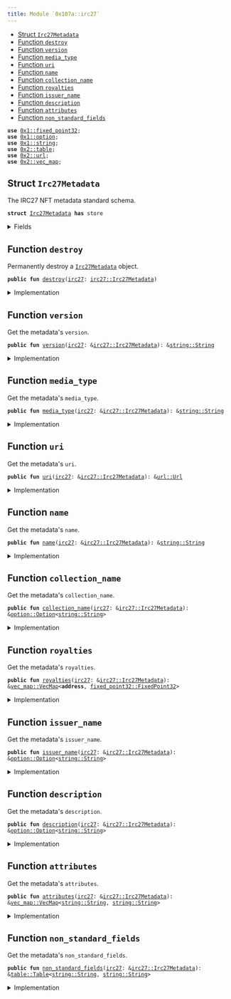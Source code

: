 ```yaml
---
title: Module `0x107a::irc27`
---
```




-  [Struct `Irc27Metadata`](#0x107a_irc27_Irc27Metadata)
-  [Function `destroy`](#0x107a_irc27_destroy)
-  [Function `version`](#0x107a_irc27_version)
-  [Function `media_type`](#0x107a_irc27_media_type)
-  [Function `uri`](#0x107a_irc27_uri)
-  [Function `name`](#0x107a_irc27_name)
-  [Function `collection_name`](#0x107a_irc27_collection_name)
-  [Function `royalties`](#0x107a_irc27_royalties)
-  [Function `issuer_name`](#0x107a_irc27_issuer_name)
-  [Function `description`](#0x107a_irc27_description)
-  [Function `attributes`](#0x107a_irc27_attributes)
-  [Function `non_standard_fields`](#0x107a_irc27_non_standard_fields)


<pre><code><b>use</b> <a href="../move-stdlib/fixed_point32.md#0x1_fixed_point32">0x1::fixed_point32</a>;
<b>use</b> <a href="../move-stdlib/option.md#0x1_option">0x1::option</a>;
<b>use</b> <a href="../move-stdlib/string.md#0x1_string">0x1::string</a>;
<b>use</b> <a href="../sui-framework/table.md#0x2_table">0x2::table</a>;
<b>use</b> <a href="../sui-framework/url.md#0x2_url">0x2::url</a>;
<b>use</b> <a href="../sui-framework/vec_map.md#0x2_vec_map">0x2::vec_map</a>;
</code></pre>



<a name="0x107a_irc27_Irc27Metadata"></a>

## Struct `Irc27Metadata`

The IRC27 NFT metadata standard schema.


<pre><code><b>struct</b> <a href="irc27.md#0x107a_irc27_Irc27Metadata">Irc27Metadata</a> <b>has</b> store
</code></pre>



<details>
<summary>Fields</summary>


<dl>
<dt>
<code>version: <a href="../move-stdlib/string.md#0x1_string_String">string::String</a></code>
</dt>
<dd>
 Version of the metadata standard.
</dd>
<dt>
<code>media_type: <a href="../move-stdlib/string.md#0x1_string_String">string::String</a></code>
</dt>
<dd>
 The media type (MIME) of the asset.

 ## Examples
 - Image files: <code>image/jpeg</code>, <code>image/png</code>, <code>image/gif</code>, etc.
 - Video files: <code>video/x-msvideo</code> (avi), <code>video/mp4</code>, <code>video/mpeg</code>, etc.
 - Audio files: <code>audio/mpeg</code>, <code>audio/wav</code>, etc.
 - 3D Assets: <code>model/obj</code>, <code>model/u3d</code>, etc.
 - Documents: <code>application/pdf</code>, <code>text/plain</code>, etc.
</dd>
<dt>
<code>uri: <a href="../sui-framework/url.md#0x2_url_Url">url::Url</a></code>
</dt>
<dd>
 URL pointing to the NFT file location.
</dd>
<dt>
<code>name: <a href="../move-stdlib/string.md#0x1_string_String">string::String</a></code>
</dt>
<dd>
 The human-readable name of the native token.
</dd>
<dt>
<code>collection_name: <a href="../move-stdlib/option.md#0x1_option_Option">option::Option</a>&lt;<a href="../move-stdlib/string.md#0x1_string_String">string::String</a>&gt;</code>
</dt>
<dd>
 The human-readable collection name of the native token.
</dd>
<dt>
<code>royalties: <a href="../sui-framework/vec_map.md#0x2_vec_map_VecMap">vec_map::VecMap</a>&lt;<b>address</b>, <a href="../move-stdlib/fixed_point32.md#0x1_fixed_point32_FixedPoint32">fixed_point32::FixedPoint32</a>&gt;</code>
</dt>
<dd>
 Royalty payment addresses mapped to the payout percentage.
 Contains a hash of the 32 bytes parsed from the BECH32 encoded IOTA address in the metadata, it is a legacy address.
 Royalties are not supported by the protocol and needed to be processed by an integrator.
</dd>
<dt>
<code>issuer_name: <a href="../move-stdlib/option.md#0x1_option_Option">option::Option</a>&lt;<a href="../move-stdlib/string.md#0x1_string_String">string::String</a>&gt;</code>
</dt>
<dd>
 The human-readable name of the native token creator.
</dd>
<dt>
<code>description: <a href="../move-stdlib/option.md#0x1_option_Option">option::Option</a>&lt;<a href="../move-stdlib/string.md#0x1_string_String">string::String</a>&gt;</code>
</dt>
<dd>
 The human-readable description of the token.
</dd>
<dt>
<code>attributes: <a href="../sui-framework/vec_map.md#0x2_vec_map_VecMap">vec_map::VecMap</a>&lt;<a href="../move-stdlib/string.md#0x1_string_String">string::String</a>, <a href="../move-stdlib/string.md#0x1_string_String">string::String</a>&gt;</code>
</dt>
<dd>
 Additional attributes which follow [OpenSea Metadata standards](https://docs.opensea.io/docs/metadata-standards).
</dd>
<dt>
<code>non_standard_fields: <a href="../sui-framework/table.md#0x2_table_Table">table::Table</a>&lt;<a href="../move-stdlib/string.md#0x1_string_String">string::String</a>, <a href="../move-stdlib/string.md#0x1_string_String">string::String</a>&gt;</code>
</dt>
<dd>
 Legacy non-standard metadata fields.
</dd>
</dl>


</details>

<a name="0x107a_irc27_destroy"></a>

## Function `destroy`

Permanently destroy a <code><a href="irc27.md#0x107a_irc27_Irc27Metadata">Irc27Metadata</a></code> object.


<pre><code><b>public</b> <b>fun</b> <a href="irc27.md#0x107a_irc27_destroy">destroy</a>(<a href="irc27.md#0x107a_irc27">irc27</a>: <a href="irc27.md#0x107a_irc27_Irc27Metadata">irc27::Irc27Metadata</a>)
</code></pre>



<details>
<summary>Implementation</summary>


<pre><code><b>public</b> <b>fun</b> <a href="irc27.md#0x107a_irc27_destroy">destroy</a>(<a href="irc27.md#0x107a_irc27">irc27</a>: <a href="irc27.md#0x107a_irc27_Irc27Metadata">Irc27Metadata</a>) {
    <b>let</b> <a href="irc27.md#0x107a_irc27_Irc27Metadata">Irc27Metadata</a> {
        version: _,
        media_type: _,
        uri: _,
        name: _,
        collection_name: _,
        royalties: _,
        issuer_name: _,
        description: _,
        attributes: _,
        non_standard_fields,
    } = <a href="irc27.md#0x107a_irc27">irc27</a>;

    non_standard_fields.drop();
}
</code></pre>



</details>

<a name="0x107a_irc27_version"></a>

## Function `version`

Get the metadata's <code>version</code>.


<pre><code><b>public</b> <b>fun</b> <a href="irc27.md#0x107a_irc27_version">version</a>(<a href="irc27.md#0x107a_irc27">irc27</a>: &<a href="irc27.md#0x107a_irc27_Irc27Metadata">irc27::Irc27Metadata</a>): &<a href="../move-stdlib/string.md#0x1_string_String">string::String</a>
</code></pre>



<details>
<summary>Implementation</summary>


<pre><code><b>public</b> <b>fun</b> <a href="irc27.md#0x107a_irc27_version">version</a>(<a href="irc27.md#0x107a_irc27">irc27</a>: &<a href="irc27.md#0x107a_irc27_Irc27Metadata">Irc27Metadata</a>): &String {
    &<a href="irc27.md#0x107a_irc27">irc27</a>.version
}
</code></pre>



</details>

<a name="0x107a_irc27_media_type"></a>

## Function `media_type`

Get the metadata's <code>media_type</code>.


<pre><code><b>public</b> <b>fun</b> <a href="irc27.md#0x107a_irc27_media_type">media_type</a>(<a href="irc27.md#0x107a_irc27">irc27</a>: &<a href="irc27.md#0x107a_irc27_Irc27Metadata">irc27::Irc27Metadata</a>): &<a href="../move-stdlib/string.md#0x1_string_String">string::String</a>
</code></pre>



<details>
<summary>Implementation</summary>


<pre><code><b>public</b> <b>fun</b> <a href="irc27.md#0x107a_irc27_media_type">media_type</a>(<a href="irc27.md#0x107a_irc27">irc27</a>: &<a href="irc27.md#0x107a_irc27_Irc27Metadata">Irc27Metadata</a>): &String {
    &<a href="irc27.md#0x107a_irc27">irc27</a>.media_type
}
</code></pre>



</details>

<a name="0x107a_irc27_uri"></a>

## Function `uri`

Get the metadata's <code>uri</code>.


<pre><code><b>public</b> <b>fun</b> <a href="irc27.md#0x107a_irc27_uri">uri</a>(<a href="irc27.md#0x107a_irc27">irc27</a>: &<a href="irc27.md#0x107a_irc27_Irc27Metadata">irc27::Irc27Metadata</a>): &<a href="../sui-framework/url.md#0x2_url_Url">url::Url</a>
</code></pre>



<details>
<summary>Implementation</summary>


<pre><code><b>public</b> <b>fun</b> <a href="irc27.md#0x107a_irc27_uri">uri</a>(<a href="irc27.md#0x107a_irc27">irc27</a>: &<a href="irc27.md#0x107a_irc27_Irc27Metadata">Irc27Metadata</a>): &Url {
    &<a href="irc27.md#0x107a_irc27">irc27</a>.uri
}
</code></pre>



</details>

<a name="0x107a_irc27_name"></a>

## Function `name`

Get the metadata's <code>name</code>.


<pre><code><b>public</b> <b>fun</b> <a href="irc27.md#0x107a_irc27_name">name</a>(<a href="irc27.md#0x107a_irc27">irc27</a>: &<a href="irc27.md#0x107a_irc27_Irc27Metadata">irc27::Irc27Metadata</a>): &<a href="../move-stdlib/string.md#0x1_string_String">string::String</a>
</code></pre>



<details>
<summary>Implementation</summary>


<pre><code><b>public</b> <b>fun</b> <a href="irc27.md#0x107a_irc27_name">name</a>(<a href="irc27.md#0x107a_irc27">irc27</a>: &<a href="irc27.md#0x107a_irc27_Irc27Metadata">Irc27Metadata</a>): &String {
    &<a href="irc27.md#0x107a_irc27">irc27</a>.name
}
</code></pre>



</details>

<a name="0x107a_irc27_collection_name"></a>

## Function `collection_name`

Get the metadata's <code>collection_name</code>.


<pre><code><b>public</b> <b>fun</b> <a href="irc27.md#0x107a_irc27_collection_name">collection_name</a>(<a href="irc27.md#0x107a_irc27">irc27</a>: &<a href="irc27.md#0x107a_irc27_Irc27Metadata">irc27::Irc27Metadata</a>): &<a href="../move-stdlib/option.md#0x1_option_Option">option::Option</a>&lt;<a href="../move-stdlib/string.md#0x1_string_String">string::String</a>&gt;
</code></pre>



<details>
<summary>Implementation</summary>


<pre><code><b>public</b> <b>fun</b> <a href="irc27.md#0x107a_irc27_collection_name">collection_name</a>(<a href="irc27.md#0x107a_irc27">irc27</a>: &<a href="irc27.md#0x107a_irc27_Irc27Metadata">Irc27Metadata</a>): &Option&lt;String&gt; {
    &<a href="irc27.md#0x107a_irc27">irc27</a>.collection_name
}
</code></pre>



</details>

<a name="0x107a_irc27_royalties"></a>

## Function `royalties`

Get the metadata's <code>royalties</code>.


<pre><code><b>public</b> <b>fun</b> <a href="irc27.md#0x107a_irc27_royalties">royalties</a>(<a href="irc27.md#0x107a_irc27">irc27</a>: &<a href="irc27.md#0x107a_irc27_Irc27Metadata">irc27::Irc27Metadata</a>): &<a href="../sui-framework/vec_map.md#0x2_vec_map_VecMap">vec_map::VecMap</a>&lt;<b>address</b>, <a href="../move-stdlib/fixed_point32.md#0x1_fixed_point32_FixedPoint32">fixed_point32::FixedPoint32</a>&gt;
</code></pre>



<details>
<summary>Implementation</summary>


<pre><code><b>public</b> <b>fun</b> <a href="irc27.md#0x107a_irc27_royalties">royalties</a>(<a href="irc27.md#0x107a_irc27">irc27</a>: &<a href="irc27.md#0x107a_irc27_Irc27Metadata">Irc27Metadata</a>): &VecMap&lt;<b>address</b>, FixedPoint32&gt; {
    &<a href="irc27.md#0x107a_irc27">irc27</a>.royalties
}
</code></pre>



</details>

<a name="0x107a_irc27_issuer_name"></a>

## Function `issuer_name`

Get the metadata's <code>issuer_name</code>.


<pre><code><b>public</b> <b>fun</b> <a href="irc27.md#0x107a_irc27_issuer_name">issuer_name</a>(<a href="irc27.md#0x107a_irc27">irc27</a>: &<a href="irc27.md#0x107a_irc27_Irc27Metadata">irc27::Irc27Metadata</a>): &<a href="../move-stdlib/option.md#0x1_option_Option">option::Option</a>&lt;<a href="../move-stdlib/string.md#0x1_string_String">string::String</a>&gt;
</code></pre>



<details>
<summary>Implementation</summary>


<pre><code><b>public</b> <b>fun</b> <a href="irc27.md#0x107a_irc27_issuer_name">issuer_name</a>(<a href="irc27.md#0x107a_irc27">irc27</a>: &<a href="irc27.md#0x107a_irc27_Irc27Metadata">Irc27Metadata</a>): &Option&lt;String&gt; {
    &<a href="irc27.md#0x107a_irc27">irc27</a>.issuer_name
}
</code></pre>



</details>

<a name="0x107a_irc27_description"></a>

## Function `description`

Get the metadata's <code>description</code>.


<pre><code><b>public</b> <b>fun</b> <a href="irc27.md#0x107a_irc27_description">description</a>(<a href="irc27.md#0x107a_irc27">irc27</a>: &<a href="irc27.md#0x107a_irc27_Irc27Metadata">irc27::Irc27Metadata</a>): &<a href="../move-stdlib/option.md#0x1_option_Option">option::Option</a>&lt;<a href="../move-stdlib/string.md#0x1_string_String">string::String</a>&gt;
</code></pre>



<details>
<summary>Implementation</summary>


<pre><code><b>public</b> <b>fun</b> <a href="irc27.md#0x107a_irc27_description">description</a>(<a href="irc27.md#0x107a_irc27">irc27</a>: &<a href="irc27.md#0x107a_irc27_Irc27Metadata">Irc27Metadata</a>): &Option&lt;String&gt; {
    &<a href="irc27.md#0x107a_irc27">irc27</a>.description
}
</code></pre>



</details>

<a name="0x107a_irc27_attributes"></a>

## Function `attributes`

Get the metadata's <code>attributes</code>.


<pre><code><b>public</b> <b>fun</b> <a href="irc27.md#0x107a_irc27_attributes">attributes</a>(<a href="irc27.md#0x107a_irc27">irc27</a>: &<a href="irc27.md#0x107a_irc27_Irc27Metadata">irc27::Irc27Metadata</a>): &<a href="../sui-framework/vec_map.md#0x2_vec_map_VecMap">vec_map::VecMap</a>&lt;<a href="../move-stdlib/string.md#0x1_string_String">string::String</a>, <a href="../move-stdlib/string.md#0x1_string_String">string::String</a>&gt;
</code></pre>



<details>
<summary>Implementation</summary>


<pre><code><b>public</b> <b>fun</b> <a href="irc27.md#0x107a_irc27_attributes">attributes</a>(<a href="irc27.md#0x107a_irc27">irc27</a>: &<a href="irc27.md#0x107a_irc27_Irc27Metadata">Irc27Metadata</a>): &VecMap&lt;String, String&gt; {
    &<a href="irc27.md#0x107a_irc27">irc27</a>.attributes
}
</code></pre>



</details>

<a name="0x107a_irc27_non_standard_fields"></a>

## Function `non_standard_fields`

Get the metadata's <code>non_standard_fields</code>.


<pre><code><b>public</b> <b>fun</b> <a href="irc27.md#0x107a_irc27_non_standard_fields">non_standard_fields</a>(<a href="irc27.md#0x107a_irc27">irc27</a>: &<a href="irc27.md#0x107a_irc27_Irc27Metadata">irc27::Irc27Metadata</a>): &<a href="../sui-framework/table.md#0x2_table_Table">table::Table</a>&lt;<a href="../move-stdlib/string.md#0x1_string_String">string::String</a>, <a href="../move-stdlib/string.md#0x1_string_String">string::String</a>&gt;
</code></pre>



<details>
<summary>Implementation</summary>


<pre><code><b>public</b> <b>fun</b> <a href="irc27.md#0x107a_irc27_non_standard_fields">non_standard_fields</a>(<a href="irc27.md#0x107a_irc27">irc27</a>: &<a href="irc27.md#0x107a_irc27_Irc27Metadata">Irc27Metadata</a>): &Table&lt;String, String&gt; {
    &<a href="irc27.md#0x107a_irc27">irc27</a>.non_standard_fields
}
</code></pre>



</details>
